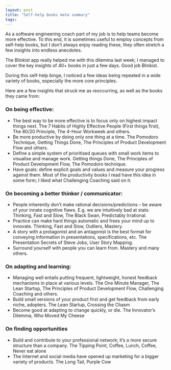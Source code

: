 ```yaml
---
layout: post
title: "Self-help books meta summary"
tags:
---
```


As a software engineering coach part of my job is to help teams become more effective. To this end, it is sometimes useful to employ concepts from self-help books, but I don’t always enjoy reading these, they often stretch a few insights into endless anecdotes.

The Blinkist app really helped me with this dilemma last week; I managed to cover the key insights of 40+ books in just a few days.  Good job Blinkist.

During this self-help binge, I noticed a few ideas being repeated in a wide variety of books, especially the more core principles. 

Here are a few insights that struck me as reoccurring, as well as the books they came from:

### On being effective:
*	The best way to be more effective is to focus only on highest impact things next. The 7 Habits of Highly Effective People (First things first), The 80/20 Principle, The 4-Hour Workweek and others.
*	Be more productive by doing only one thing at a time. The Pomodoro Technique, Getting Things Done, The Principles of Product Development Flow and others.
*	Define a simple system of prioritised queues with small work items to visualise and manage work. Getting things Done, The Principles of Product Development Flow, The Pomodoro technique.
*	Have goals: define explicit goals and values and measure your progress against them. Most of the productivity books I read have this idea in some form; I liked what Challenging Coaching said on it.

### On becoming a better thinker / communicator:
*	People inherently don’t make rational decisions/predictions – be aware of your innate cognitive flaws. E.g. we are intuitively bad at stats. Thinking, Fast and Slow, The Black Swan, Predictably Irrational.
*	Practice can make hard things automatic and frees your mind up to innovate. Thinking, Fast and Slow, Outliers, Mastery.
*	A story with a protagonist and an antagonist is the best format for conveying information in presentations, specifications, etc. The Presentation Secrets of Steve Jobs, User Story Mapping.
*	Surround yourself with people you can learn from. Mastery and many others.

### On adapting and learning:
*	Managing well entails putting frequent, lightweight, honest feedback mechanisms in place at various levels. The One Minute Manager, The Lean Startup, The Principles of Product Development Flow, Challenging Coaching and others.
*	Build small versions of your product first and get feedback from early niche, adopters. The Lean Startup, Crossing the Chasm
*	Become good at adapting to change quickly, or die. The Innovator’s Dilemma, Who Moved My Cheese

### On finding opportunities
*	Build and contribute to your professional network; it’s a more secure structure than a company. The Tipping Point, Coffee, Lunch, Coffee, Never eat alone
*	The Internet and social media have opened up marketing for a bigger variety of products. The Long Tail, Purple Cow
